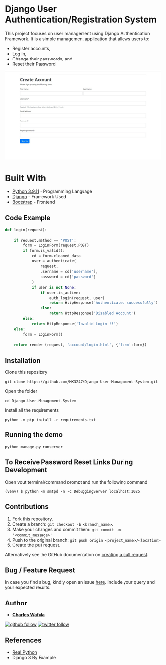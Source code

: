 # Django User Authentication/Registration System

This project focuses on user management using Django Authentication Framework. It is a simple management application that allows users to:
* Register accounts,
* Log in,
* Change their passwords, and
* Reset their Password 

![Registration Form](https://github.com/MK3247/Django-User-Management-System/blob/main/register.jpg)

# Built With

* [Python 3.9.11](https://www.python.org/) - Programming Language 
* [Django](https://www.djangoproject.com/) - Framework Used
* [Bootstrap](https://getbootstrap.com/) - Frontend 

## Code Example

```python
def login(request):

    if request.method == 'POST':
        form = LoginForm(request.POST)
        if form.is_valid():
            cd = form.cleaned_data
            user = authenticate(
                request,
                username = cd['username'],
                password = cd['password']
            )
            if user is not None:
                if user.is_active:
                    auth_login(request, user)
                    return HttpResponse('Authenticated successfully')
                else:
                    return HttpResponse('Disabled Account')
        else:
            return HttpResponse('Invalid Login !!')
    else:
        form = LoginForm()

    return render (request, 'account/login.html', {'form':form})
```

## Installation

Clone this repository

```
git clone https://github.com/MK3247/Django-User-Management-System.git
```

Open the folder

```
cd Django-User-Management-System
```

Install all the requirements

```
python -m pip install -r requirements.txt
```

## Running the demo

```
python manage.py runserver
```

## To Receive Password Reset Links During Development

Open yout terminal/command prompt and run the following command

```
(venv) $ python -m smtpd -n -c DebuggingServer localhost:1025
```

## Contributions

1. Fork this repository.
2. Create a branch: `git checkout -b <branch_name>`.
3. Make your changes and commit them: `git commit -m '<commit_message>'`
4. Push to the original branch: `git push origin <project_name>/<location>`
5. Create the pull request.

Alternatively see the GitHub documentation on [creating a pull request](https://help.github.com/en/github/collaborating-with-issues-and-pull-requests/creating-a-pull-request).

## Bug / Feature Request

In case you find a bug, kindly open an issue [here](https://https://github.com/MK3247/Django-News-Aggregator/issues/new). Include your query and your expected results.

## Author 

* **[Charles Wafula](https://https://github.com/MK3247)** 

[![github follow](https://img.shields.io/github/followers/MK3247?label=Follow_on_GitHub)](https://github.com/MK3247)
[![twitter follow](https://img.shields.io/twitter/follow/codeveterun?style=social)](https://twitter.com/codeveterun)

## References

- [Real Python](https://realpython.com/django-user-management/)
- Django 3 By Example

